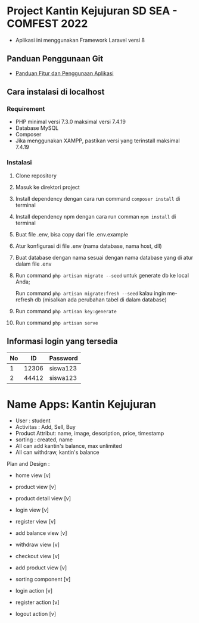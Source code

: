 # Project Kantin Kejujuran SD SEA - COMFEST 2022

- Aplikasi ini menggunakan Framework Laravel versi 8
## Panduan Penggunaan Git

* [Panduan Fitur dan Penggunaan Aplikasi](http://https://github.com/datascienceid/Panduan.md)

## Cara instalasi di localhost
### Requirement
- PHP minimal versi 7.3.0 maksimal versi 7.4.19
- Database MySQL
- Composer
- Jika menggunakan XAMPP, pastikan versi yang terinstall maksimal 7.4.19

### Instalasi
1. Clone repository
2. Masuk ke direktori project
3. Install dependency dengan cara run command `composer install` di terminal
4. Install dependency npm dengan cara run comman `npm install` di terminal
5. Buat file .env, bisa copy dari file .env.example
6. Atur konfigurasi di file .env (nama database, nama host, dll)
7. Buat database dengan nama sesuai dengan nama database yang di atur dalam file .env
8. Run command `php artisan migrate --seed` untuk generate db ke local Anda;
   
   Run command `php artisan migrate:fresh --seed` kalau ingin me-refresh db (misalkan ada perubahan tabel di dalam database)
90. Run command `php artisan key:generate`
10. Run command `php artisan serve`


## Informasi login yang tersedia
| No | ID | Password |
| ------------- | ------------- | ------------- |
| 1 | 12306  |  siswa123  |
| 2 | 44412  | siswa123  |


# Name Apps: Kantin Kejujuran
- User : student
- Activitas : Add, Sell, Buy
- Product Attribut: name, image, description, price, timestamp
- sorting : created, name
- All can add kantin's balance, max unlimited
- All can withdraw, kantin's balance

Plan and Design :
- home view [v]
- product view [v]
- product detail view [v]
- login view [v] 
- register view [v]
- add balance view [v]
- withdraw view [v]
- checkout view [v]
- add product view [v]
- sorting component [v]

- login action [v]
- register action [v]
- logout action [v]


